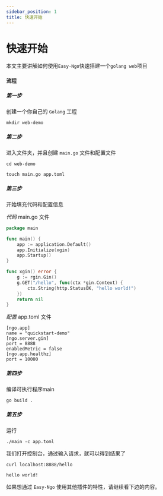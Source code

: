 ```yaml
---
sidebar_position: 1
title: 快速开始
---
```


# 快速开始

本文主要讲解如何使用`Easy-Ngo`快速搭建一个`golang web`项目

#### 流程
##### 第一步 
创建一个你自己的 `Golang` 工程
```
mkdir web-demo
```
##### 第二步 
进入文件夹，并且创建 `main.go` 文件和配置文件
```
cd web-demo

touch main.go app.toml
```

##### 第三步
开始填充代码和配置信息

*代码* main.go 文件
```go
package main

func main() {
	app := application.Default()
	app.Initialize(xgin)
	app.Startup()
}

func xgin() error {
	g := rgin.Gin()
	g.GET("/hello", func(ctx *gin.Context) {
		ctx.String(http.StatusOK, "hello world!")
	})
	return nil
}

```

*配置* app.toml 文件
```
[ngo.app]
name = "quickstart-demo"
[ngo.server.gin]
port = 8888
enabledMetric = false
[ngo.app.healthz]
port = 10000
```

##### 第四步
编译可执行程序main
```
go build .
```

##### 第五步
运行
```
./main -c app.toml
```

我们打开控制台，通过输入请求，就可以得到结果了
```
curl localhost:8888/hello

hello world!
```

如果想通过 `Easy-Ngo` 使用其他插件的特性，请继续看下边的内容。